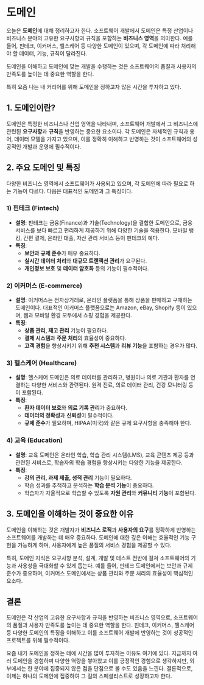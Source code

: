 # 도메인

오늘은 **도메인**에 대해 정리하고자 한다. 소프트웨어 개발에서 도메인은 특정 산업이나 비즈니스 분야의 고유한 요구사항과 규칙을 포함하는 **비즈니스 영역**을 의미한다. 예를 들어, 핀테크, 이커머스, 헬스케어 등 다양한 도메인이 있으며, 각 도메인에 따라 처리해야 할 데이터, 기능, 규칙이 달라진다.

도메인을 이해하고 도메인에 맞는 개발을 수행하는 것은 소프트웨어의 품질과 사용자의 만족도를 높이는 데 중요한 역할을 한다.

특히 요즘 나는 내 커리어를 위해 도메인을 정하고자 많은 시간을 투자하고 있다.

## 1. 도메인이란?

도메인은 특정한 비즈니스나 산업 영역을 나타내며, 소프트웨어 개발에서 그 비즈니스에 관련된 **요구사항**과 **규칙**을 반영하는 중요한 요소이다. 각 도메인은 자체적인 규칙과 용어, 데이터 모델을 가지고 있으며, 이를 정확히 이해하고 반영하는 것이 소프트웨어의 성공적인 개발과 운영에 필수적이다.

## 2. 주요 도메인 및 특징

다양한 비즈니스 영역에서 소프트웨어가 사용되고 있으며, 각 도메인에 따라 필요로 하는 기능이 다르다. 다음은 대표적인 도메인과 그 특징이다.

### 1) 핀테크 (Fintech)

- **설명**: 핀테크는 금융(Finance)과 기술(Technology)을 결합한 도메인으로, 금융 서비스를 보다 빠르고 편리하게 제공하기 위해 다양한 기술을 적용한다. 모바일 뱅킹, 간편 결제, 온라인 대출, 자산 관리 서비스 등이 핀테크의 예다.
- **특징**:
  - **보안과 규제 준수**가 매우 중요하다.
  - **실시간 데이터 처리**와 **대규모 트랜잭션 관리**가 요구된다.
  - **개인정보 보호** 및 **데이터 암호화** 등의 기능이 필수적이다.

### 2) 이커머스 (E-commerce)

- **설명**: 이커머스는 전자상거래로, 온라인 플랫폼을 통해 상품을 판매하고 구매하는 도메인이다. 대표적인 이커머스 플랫폼으로는 Amazon, eBay, Shopify 등이 있으며, 웹과 모바일 환경 모두에서 쇼핑 경험을 제공한다.
- **특징**:
  - **상품 관리, 재고 관리** 기능이 필요하다.
  - **결제 시스템**과 **주문 처리**의 효율성이 중요하다.
  - **고객 경험**을 향상시키기 위해 **추천 시스템**과 **리뷰 기능**을 포함하는 경우가 많다.

### 3) 헬스케어 (Healthcare)

- **설명**: 헬스케어 도메인은 의료 데이터를 관리하고, 병원이나 의료 기관과 환자를 연결하는 다양한 서비스와 관련된다. 원격 진료, 의료 데이터 관리, 건강 모니터링 등이 포함된다.
- **특징**:
  - **환자 데이터 보호**와 **의료 기록 관리**가 중요하다.
  - **데이터의 정확성**과 **신뢰성**이 필수적이다.
  - **규제 준수**가 필요하며, HIPAA(미국)와 같은 규제 요구사항을 충족해야 한다.

### 4) 교육 (Education)

- **설명**: 교육 도메인은 온라인 학습, 학습 관리 시스템(LMS), 교육 콘텐츠 제공 등과 관련된 서비스로, 학습자의 학습 경험을 향상시키는 다양한 기능을 제공한다.
- **특징**:
  - **강의 관리, 과제 제출, 성적 관리** 기능이 필요하다.
  - 학습 성과를 추적하고 분석하는 **학습 분석 기능**이 중요하다.
  - 학습자가 자율적으로 학습할 수 있도록 **자원 관리**와 **커뮤니티 기능**이 포함된다.

## 3. 도메인을 이해하는 것이 중요한 이유

도메인을 이해하는 것은 개발자가 **비즈니스 로직**과 **사용자의 요구**를 정확하게 반영하는 소프트웨어를 개발하는 데 매우 중요하다. 도메인에 대한 깊은 이해는 효율적인 기능 구현을 가능하게 하며, 사용자에게 높은 품질의 서비스 경험을 제공할 수 있다.

특히, 도메인 지식은 요구사항 분석, 설계, 개발 및 테스트 전반에 걸쳐 소프트웨어의 기능과 사용성을 극대화할 수 있게 돕는다. 예를 들어, 핀테크 도메인에서는 보안과 규제 준수가 중요하며, 이커머스 도메인에서는 상품 관리와 주문 처리의 효율성이 핵심적인 요소다.

## 결론

도메인은 각 산업의 고유한 요구사항과 규칙을 반영하는 비즈니스 영역으로, 소프트웨어의 품질과 사용자 만족도를 높이는 데 중요한 역할을 한다. 핀테크, 이커머스, 헬스케어 등 다양한 도메인의 특징을 이해하고 이를 소프트웨어 개발에 반영하는 것이 성공적인 프로젝트를 위해 필수적이다.

요즘 내가 도메인을 정하는 데에 시간을 많이 투자하는 이유도 여기에 있다. 지금까지 여러 도메인을 경험하며 다양한 역량을 쌓아왔고 이를 긍정적인 경험으로 생각하지만, 외부에서는 한 분야에 집중되지 않은 점을 단점으로 볼 수도 있음을 느낀다. 결론적으로, 이제는 하나의 도메인에 집중하여 그 길의 스페셜리스트로 성장하고자 한다.